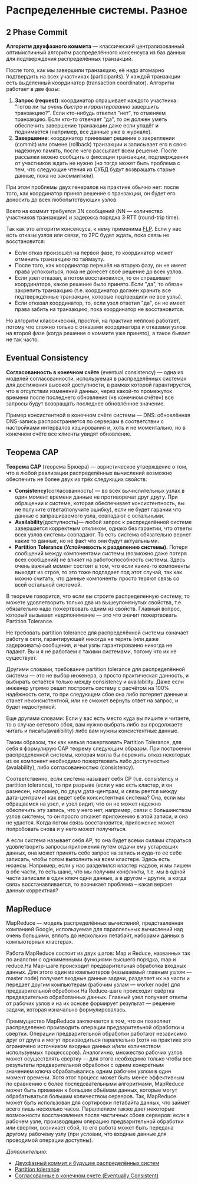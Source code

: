 

# Распределенные системы. Разное

## 2 Phase Commit

**Алгоритм двухфазного коммита** — классический централизованный оптимистичный алгоритм распределённого консенсуса из баз данных для подтверждения распределённых транзакций.

После того, как мы завершили транзакцию, её надо атомарно подтвердить на всех участниках (participants). У каждой транзакции есть выделенный координатор (transaction coordinator). Алгоритм работает в две фазы:

1. **Запрос (request)**: координатор спрашивает каждого участника: "готов ли ты *очень быстро и гарантированно* завершить транзакцию?". Если кто-нибудь ответил "нет", то отменяем транзакцию. Если кто-то отвечает "да", то он должен уметь обеспечить завершение транзакции даже если упадёт и поднимается (например, все данные уже в журнале).
2. **Завершение**: координатор принимает решение о закреплении (commit) или отмене (rollback) транзакции и записывает его в свою надёжную память, после чего рассылает всем решение. После рассылки можно сообщить о фиксации транзакции, подтверждения от участников ждать не нужно (но тогда может быть проблема с тем, что следующие чтения из СУБД будут возвращать старые данные, пока не закоммитили).

При этом проблемы двух генералов на практике обычно нет: после того, как координатор принял решение о транзакции, он будет его доносить до всех любопытствующих узлов.

Всего на коммит требуется 3N сообщений (NN — количество участников транзакции) и задержка порядка 3⋅RTT (round-trip time).

Так как это алгоритм консенсуса, к нему применима [FLP](https://neerc.ifmo.ru/wiki/index.php?title=Теорема_Фишера-Линча-Патерсона_(FLP)). Если у нас есть отказы узлов или связи, то 2PC будет ждать, пока связь не восстановится:

- Если отказ произошёл на первой фазе, то координатор может отменить транзакцию по таймауту.
- После того, как координатор перешёл на вторую фазу, он не имеет права успокоиться, пока не донесёт своё решение до всех узлов.
- Если узел отказал, а потом восстановился, то он спрашивает координатора, какое решение было принято. Если "да", то обязан закрепить транзакцию (т.е. координатор должен хранить все подтверждённые транзакции, которые подтвердили не все узлы).
- Если отказал координатор, то, если узел ответил "да", он не имеет права забить на транзакцию, пока координатор не восстановится.

Но алгоритм классический, простой, на практике неплохо работает, потому что сложно только с отказами координатора и отказами узлов на второй фазе (когда решение о коммите уже принято), а такое бывает не так часто.

## Eventual Consistency

**Согласованность в конечном счёте** (eventual consistency) — одна из моделей согласованности, используемая в распределённых системах для достижения высокой доступности, в рамках которой гарантируется, что в отсутствии изменений данных, через какой-то промежуток времени после последнего обновления («в конечном счёте») все запросы будут возвращать последнее обновлённое значение.

Пример консистентной в конечном счёте системы — DNS: обновлённая DNS-запись распространяется по серверам в соответствии с настройками интервалов кэширования и, хоть и не моментально, но в конечном счёте все клиенты увидят обновление.

## Теорема CAP

**Теорема САР** (теорема Брюера) — эвристическое утверждение о том, что в любой реализации распределённых вычислений возможно обеспечить не более двух из трёх следующих свойств:

- **Сonsistency**(согласованность) — во всех вычислительных узлах в один момент времени данные не противоречат друг другу. При обращении к системе, которая обеспечивает консистентность, вы не получите ответа(получите ошибку), если не будет гарании что данные с запрашиваемого узла, совпадают с остальными.
- **Availability**(доступность)— любой запрос к распределённой системе завершается корректным откликом, однако без гарантии, что ответы всех узлов системы совпадают. То есть система обязательно вернет какие то данные, но не факт что они будут актуальными.
- **Partition Tolerance (Устойчивость к разделению системы).** Потеря сообщений между компонентами системы (возможно даже потеря всех сообщений) не влияет на работоспособность системы. Здесь очень важный момент состоит в том, что если какие-то компоненты выходят из строя, то это тоже подпадает под этот случай, так как можно считать, что данные компоненты просто теряют связь со всей остальной системой.

В теореме говорится, что если вы строите распределенную систему, то можете удовлетворить только два из вышеупомянутых свойства, т.е. обязательно надо пожертвовать одним из свойств. Главный вопрос, который вызывает недопонимание — это что значит пожертвовать Partition Tolerance.

Не требовать partition tolerance для распределённой системы означает работу в сети, гарантирующей никогда не терять (или даже задерживать) сообщения, и чьи узлы гарантированно никогда не падают. Вы и я не работаем с такими системами, потому что их не существует.

Другими словами, требование partition tolerance для распределённой системы — это не выбор инженера, а просто практическая данность, и выбирать остаётся только между consistency и availability. Даже если инженер упрямо решит построить систему с расчётом на 100% надёжность сети, то при следующем сбое она либо потеряет данные и станет неконсистентной, или не сможет вернуть ответ на запрос, и будет недоступной.

Еще другими словами: Если у вас есть место куда вы пишите и читаете, то в случае сетевого сбоя, вам нужно выбрать либо вы продолжаете читать и писать(availibility) либо вам нужны консистентные данные.

Таким образом, так как нельзя пожертвовать Partition Tolerance, для себя я формулирую CAP теорему следующим образом. При построении распределенной системы, которая могла бы пережить отказ некоторых из ее компонент необходимо пожертвовать либо доступностью (avalability), либо согласованностью (consistency).

Соответственно, если система называет себя CP (т.е. consistency и partition tolerance), то при разрыве (если у нас есть кластер, и он разнесен, например, по двум дата-центрам, и связь рвется между дата-центрами) как ведет себя консистентная система? Она, если мы обращаемся на узел, и узел видит, что он не может надежно обеспечить эту запись, что у него нет, например, связи с большинством узлов системы, то он просто откажет приложению в этой записи, и она не удастся. Когда потом связь восстановится, приложение может попробовать снова и у него может получиться.

А если система называет себя AP, то она будет всеми силами стараться удовлетворить запросы приложения путем отдачи ему устаревших данных, она может принять себе запрос на запись и куда-то ее себе записать, чтобы потом выполнить на всем кластере. Здесь есть нюансы. Например, если у нас разделился кластер надвое, и мы пишем в обе части, то есть шанс, что мы получим конфликты, т.е. мы в одной части записали в один ключ одни данные, а в другом – другие, а когда связь восстанавливается, то возникает проблема – какая версия данных корректная?

## MapReduce

MapReduce — модель распределённых вычислений, представленная компанией Google, используемая для параллельных вычислений над очень большими, вплоть до нескольких петабайт, наборами данных в компьютерных кластерах.

Работа MapReduce состоит из двух шагов: Map и Reduce, названных так по аналогии с одноименными функциями высшего порядка, map и reduce.На Map-шаге происходит предварительная обработка входных данных. Для этого один из компьютеров (называемый главным узлом — master node) получает входные данные задачи, разделяет их на части и передает другим компьютерам (рабочим узлам — worker node) для предварительной обработки.На Reduce-шаге происходит свёртка предварительно обработанных данных. Главный узел получает ответы от рабочих узлов и на их основе формирует результат — решение задачи, которая изначально формулировалась.

Преимущество MapReduce заключается в том, что он позволяет распределенно производить операции предварительной обработки и свертки. Операции предварительной обработки работают независимо друг от друга и могут производиться параллельно (хотя на практике это ограничено источником входных данных и/или количеством используемых процессоров). Аналогично, множество рабочих узлов может осуществлять свертку — для этого необходимо только чтобы все результаты предварительной обработки с одним конкретным значением ключа обрабатывались одним рабочим узлом в один момент времени. Хотя этот процесс может быть менее эффективным по сравнению с более последовательными алгоритмами, MapReduce может быть применен к большим объёмам данных, которые могут обрабатываться большим количеством серверов. Так, MapReduce может быть использован для сортировки петабайта данных, что займет всего лишь несколько часов. Параллелизм также дает некоторые возможности восстановления после частичных сбоев серверов: если в рабочем узле, производящем операцию предварительной обработки или свертки, возникает сбой, то его работа может быть передана другому рабочему узлу (при условии, что входные данные для проводимой операции доступны).



*Дополнительно:*

- [Двухфазный коммит и будущее распределённых систем](https://habr.com/ru/post/434496/)
- [Partition tolerance](http://softwaremaniacs.org/blog/2012/01/16/partition-tolerance/)
- [Согласованные в конечном счете (Eventually Consistent)](https://habr.com/ru/post/100891/)